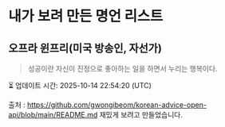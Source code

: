 # 내가 보려 만든 명언 리스트

##  오프라 윈프리(미국 방송인, 자선가)
> 성공이란 자신이 진정으로 좋아하는 일을 하면서 누리는 행복이다.


⏳ 업데이트 시간: 2025-10-14 22:54:20 (UTC)

출처 : https://github.com/gwongibeom/korean-advice-open-api/blob/main/README.md
재밌게 보려고 만들었습니다.
